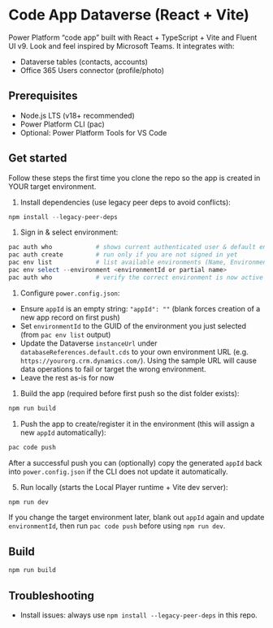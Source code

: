 # Code App Dataverse (React + Vite)

Power Platform “code app” built with React + TypeScript + Vite and Fluent UI v9. Look and feel inspired by Microsoft Teams.  It integrates with:

- Dataverse tables (contacts, accounts)
- Office 365 Users connector (profile/photo)

## Prerequisites

- Node.js LTS (v18+ recommended)
- Power Platform CLI (pac)
- Optional: Power Platform Tools for VS Code

## Get started

Follow these steps the first time you clone the repo so the app is created in YOUR target environment.

1. Install dependencies (use legacy peer deps to avoid conflicts):

```powershell
npm install --legacy-peer-deps
```

1. Sign in & select environment:

```powershell
pac auth who            # shows current authenticated user & default environment
pac auth create         # run only if you are not signed in yet
pac env list            # list available environments (Name, Environment ID)
pac env select --environment <environmentId or partial name>
pac auth who            # verify the correct environment is now active
```

1. Configure `power.config.json`:

- Ensure `appId` is an empty string: `"appId": ""` (blank forces creation of a new app record on first push)
- Set `environmentId` to the GUID of the environment you just selected (from `pac env list` output)
- Update the Dataverse `instanceUrl` under `databaseReferences.default.cds` to your own environment URL (e.g. `https://yourorg.crm.dynamics.com/`). Using the sample URL will cause data operations to fail or target the wrong environment.
- Leave the rest as-is for now

1. Build the app (required before first push so the dist folder exists):

```powershell
npm run build
```

1. Push the app to create/register it in the environment (this will assign a new `appId` automatically):

```powershell
pac code push
```

  After a successful push you can (optionally) copy the generated `appId` back into `power.config.json` if the CLI does not update it automatically.

5. Run locally (starts the Local Player runtime + Vite dev server):

```powershell
npm run dev
```

If you change the target environment later, blank out `appId` again and update `environmentId`, then run `pac code push` before using `npm run dev`.

## Build

```powershell
npm run build
```

## Troubleshooting

- Install issues: always use `npm install --legacy-peer-deps` in this repo.
